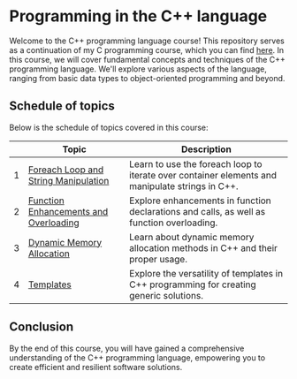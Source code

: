 # Programming in the C++ language
Welcome to the C++ programming language course! This repository serves as a continuation of my C programming course, which you can find [here](https://github.com/profjuvii/c-course). In this course, we will cover fundamental concepts and techniques of the C++ programming language. We'll explore various aspects of the language, ranging from basic data types to object-oriented programming and beyond.

## Schedule of topics
Below is the schedule of topics covered in this course:

|   | Topic                                     | Description                                                                                      |
|:-:|-------------------------------------------|--------------------------------------------------------------------------------------------------|
| 1 | [Foreach Loop and String Manipulation](projects/pj01) | Learn to use the foreach loop to iterate over container elements and manipulate strings in C++. |
| 2 | [Function Enhancements and Overloading](projects/pj02) | Explore enhancements in function declarations and calls, as well as function overloading.        |
| 3 | [Dynamic Memory Allocation](projects/pj03)| Learn about dynamic memory allocation methods in C++ and their proper usage.                     |
| 4 | [Templates](projects/pj04)                | Explore the versatility of templates in C++ programming for creating generic solutions.          |

## Conclusion
By the end of this course, you will have gained a comprehensive understanding of the C++ programming language, empowering you to create efficient and resilient software solutions.
